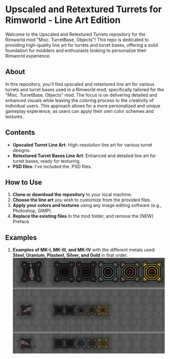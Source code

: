 # Upscaled and Retextured Turrets for Rimworld - Line Art Edition

Welcome to the Upscaled and Retextured Turrets repository for the Rimworld mod "Misc. TurretBase, Objects"! This repo is dedicated to providing high-quality line art for turrets and turret bases, offering a solid foundation for modders and enthusiasts looking to personalize their Rimworld experience.

## About
In this repository, you'll find upscaled and retextured line art for various turrets and turret bases used in a Rimworld mod, specifically tailored for the "Misc. TurretBase, Objects" mod. The focus is on delivering detailed and enhanced visuals while leaving the coloring process to the creativity of individual users. This approach allows for a more personalized and unique gameplay experience, as users can apply their own color schemes and textures.

## Contents
- **Upscaled Turret Line Art**: High-resolution line art for various turret designs.
- **Retextured Turret Bases Line Art**: Enhanced and detailed line art for turret bases, ready for texturing.
- **PSD files**: I've included the .PSD files.

## How to Use
1. **Clone or download the repository** to your local machine.
2. **Choose the line art** you wish to customize from the provided files.
3. **Apply your colors and textures** using any image editing software (e.g., Photoshop, GIMP).
4. **Replace the existing files** In the mod folder, and remove the [NEW] Preface.

## Examples
1. **Examples of MK-I, MK-III, and MK-IV** with the different metals used: **Steel, Uranium, Plasteel, Silver, and Gold** in that order.
![alt text](https://github.com/GynderDK/Misc.-TurretBase-Objects---ReTexture/blob/main/Color%20Examples%20-%20With%20Large%20Turret.jpg?raw=true)
